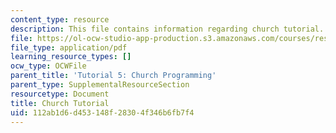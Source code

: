 ```yaml
---
content_type: resource
description: This file contains information regarding church tutorial.
file: https://ol-ocw-studio-app-production.s3.amazonaws.com/courses/res-9-003-brains-minds-and-machines-summer-course-summer-2015/112ab1d6d453148f28304f346b6fb7f4_MITRES_9_003SUM15_tut5.pdf
file_type: application/pdf
learning_resource_types: []
ocw_type: OCWFile
parent_title: 'Tutorial 5: Church Programming'
parent_type: SupplementalResourceSection
resourcetype: Document
title: Church Tutorial
uid: 112ab1d6-d453-148f-2830-4f346b6fb7f4
---
```

